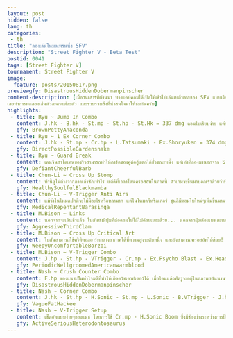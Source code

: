 ```yaml
---
layout: post
hidden: false
lang: th
categories:
 - th
title: "ลองเล่นโหมดเทรนนิ่ง SFV"
description: "Street Fighter V - Beta Test"
postid: 0041
tags: [Street Fighter V]
tournament: Street Fighter V
image:
  feature: posts/20150817.png
previewgfy: DisastrousHiddenDobermanpinscher
content-description: [เมื่อวันเสาร์ที่ผ่านมา ทางแคปคอมได้เปิดให้เข้าไปเล่นเบต้าเทสของ SFV แบบเงียบๆ โดยทางอเมริกาดูจะได้สู้กันอย่างสนุกสนาน แต่ประเทศอื่นได้เล่นแค่ในโหมดเทรนนิ่งเท่านั้น ผู้เขียนเองก็มีโอกาสได้เล่นอยู่ประมาณ 2 ชม. 
เลยทำการทดลองเล่นตัวละครแต่ละตัว และรวบรวมสิ่งที่น่าสนใจมาให้ชมกันครับ]
highlights:
 - title: Ryu ~ Jump In Combo
   content: J.hk - B.hk - St.mp - St.hp - St.Hk = 337 dmg คอมโบเรียบง่าย แต่น่าจะทำดาเมจได้มากที่สุดแล้ว ในกรณีที่ไม่ใช้เกจหรือวีทริกเกอร์
   gfy: BrownPettyAnaconda
 - title: Ryu ~ 1 Ex Corner Combo
   content: J.hk - St.mp - Cr.hp - L.Tatsumaki - Ex.Shoryuken = 374 dmg แต่ที่จริงน่าจะมีคอมโบที่แรงกว่านี้สำหรับ 1 เกจ
   gfy: DirectPossibleGardensnake
 - title: Ryu ~ Guard Break
   content: เดนจินฮาโดเคนของริวสามารถทำให้การ์ดของคู่ต่อสู้แตกได้ชั่วขณะหนึ่ง แต่เท่าที่ลองมานอกจาก St.mp แล้ว ปุ่มอื่นไม่สามารถโจมตีคู่ต่อสู้ได้ทันเลย แต่ก็แน่นอนว่าถ้าทำดาเมจได้เยอะเกินก็คงโกงเกิน
   gfy: DefiantCheerfulBarb
 - title: Chun-Li ~ Cross Up Stomp
   content: ท่านี้ดูไม่ต่างจากภาคเก่าซักเท่าไร แต่ดีที่เวลาโดนครอสอัพในภาคนี้ ตัวเกมจะขึ้นมาบอกเราด้วยว่าที่โดนโจมตีไปเป็นครอสอัพ จะได้ไม่มานั่งงงกันทีหลัง
   gfy: HealthySoulfulBlackmamba
 - title: Chun-Li ~ V-Trigger Anti Airs
   content: แม้ว่าในโหมดปกติจะไม่มีอะไรหวือหวามาก แต่ในโหมดวีทริกเกอร์ ชุนลีมีคอมโบใหม่ๆเพิ่มขึ้นมามากมาย จากการที่ปุ่มต่อยเตะมีจำนวนฮิทเยอะขึ้น รวมถึงการจักเกิ้ลคู่ต่อสู้กลางอากาศ เช่นการแอนติแอร์ด้วย B.mk ถ้าโดนฮิทเดียวพอดีจะสามารถกระโดดเหยียบศัตรูต่อได้และทำดาเมจได้ถึง 372 dmg! ถ้าโดนหลายฮิทก็สามารถต่อด้วย Cr.hk แทนได้
   gfy: MedicalRepentantBarasinga
 - title: M.Bison ~ Links
   content: นอกจากจะเดินช้าแล้ว ไบสันยังมีปุ่มที่ต่อคอมโบได้ไม่ค่อยเยอะด้วย... นอกจากปุ่มต่อยเบาเตะเบาแล้ว ก็มีแค่ก้มต่อยกลางและยืนต่อยหนักเท่านั้นที่สามารถต่อไปท่าต่างๆได้ แถมก้มต่อยกลาง 2 ทีก็ไม่คอมโบต่อกันอีก หากจะทำคอมโบจึงต้องต่อจากปุ่มอื่นๆไปหาก้มต่อยกลางแทน
   gfy: AggressiveThirdClam
 - title: M.Bison ~ Cross Up Critical Art
   content: ไบสันสามารถใช้คริติคอลอาร์ทกลางอากาศได้ที่ความสูงระดับหนึ่ง และยังสามารถครอสอัพได้ด้วย! นอกจากเอาฮาแล้ว ก็ไม่ได้มีประโยชร์อะไรเท่าไร
   gfy: WeepyUncomfortableBorzoi
 - title: M.Bison ~ V-Trigger Combo
   content: J.hp - St.hp - VTrigger - Cr.mp - Ex.Psycho Blast - Ex.Head Press = 403 dmg ปกติแล้วไบสันมีทางเลือกในการต่อคอมโบไม่เยอะก็จริง แต่ในโหมดวีทริกเกอร์ ไบสันสามารถแคนเซิลท่า Ex ท่าหนึ่งไปยังอีกท่าหนึ่งได้ โดยไม่ต้องกดชาร์จ ทำให้มีคอมโบน่าสนใจเพิ่มขึ้นเยอะเลย
   gfy: PeriodicWellgroomedAmericanwarmblood
 - title: Nash ~ Crush Counter Combo
   content: F.hp ของแนชเป็นท่าโจมตีที่ทำให้เกิดครัชเคาท์เตอร์ได้ เมื่อโดนแล้วศัตรูจะอยู่ในสภาพสตันนานพอที่จะทำให้แนชแดชเข้าไปโจมตีด้วยต่อยหนักได้เลยทีเดียว ถ้ามีเกจซุปเปอร์และวีทริกเกอร์พร้อมแล้วด้วย ก็สามารถทำดาเมจได้เกือบ 600 เลยทีเดียว
   gfy: DisastrousHiddenDobermanpinscher
 - title: Nash ~ Corner Combo
   content: J.hk - St.hp - H.Sonic - St.mp - L.Sonic - B.VTrigger - J.hp - St.mp - M.Sycthe - CA = 570 dmg ฮิทแรกเป็นเคาท์เตอร์ฮิทเลยอาจจะแรงกว่าปกติเล็กน้อย เมื่ออยู่ในมุมแนชสามารถใช้โซนิคบูมแบบต่อยหนัก ซึ่งปล่อยออกช้าสุดแต่ฟื้นตัวไวสุด ทำให้สามารถต่อคอมโบจากโซนิคบูมได้ด้วย
   gfy: VagueFatHackee
 - title: Nash ~ V-Trigger Setup
   content: เซ็ตอัพแบบง่ายๆของแนช โดยการใช้ Cr.mp - H.Sonic Boom ซึ่งมีช่องว่างระหว่างการป้องกัน ทำให้สามารถเทเลพอร์ตไปข้างหลังและทำให้โซนิคบูมครอสอัพได้ แต่ไม่รู้เหมือนกันว่าเอาไปใช้จริงจะป้องกันยากง่ายขนาดไหน
   gfy: ActiveSeriousHeterodontosaurus
---
```

